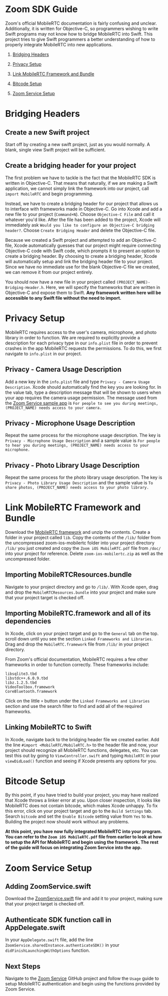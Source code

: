 Zoom SDK Guide
===============

Zoom's official MobileRTC documentation is fairly confusing and unclear. Additionally, it is written for Objective-C, so programmers wishing to write Swift programs may not know how to bridge MobileRTC into Swift. This project tries to give Swift programmers a better understanding of how to properly integrate MobileRTC into new applications.

1. [Bridging Headers](#bridging-headers)
1. [Privacy Setup](#privacy-setup)
1. [Link MobileRTC Framework and Bundle](#link-mobilertc-framework-and-bundle)
1. [Bitcode Setup](#bitcode-setup)

1. [Zoom Service Setup](#zoom-service-setup)

# Bridging Headers

## Create a new Swift project
Start off by creating a new swift project, just as you would normally. A blank, single view Swift project will be sufficient.

## Create a bridging header for your project
The first problem we have to tackle is the fact that the MobileRTC SDK is written in Objective-C. That means that naturally, if we are making a Swift application, we cannot simply link the framework into our project, call `import MobileRTC` and begin programming.

Instead, we have to create a bridging header for our project that allows us to interface with frameworks made in Objective-C. Go into Xcode and add a new file to your project (`Command+N`). Choose `Objective-C File` and call it whatever you'd like. After the file has been added to the project, Xcode will immediately ask `Would you like to configure an Objective-C bridging header?`. Choose `Create Bridging Header` and delete the Objective-C file.

Because we created a Swift project and attempted to add an Objective-C file, Xcode automatically guesses that our project might require connecting Objective-C code with Swift code, which prompts it to present an option to create a bridging header. By choosing to create a bridging header, Xcode will automatically setup and link the bridging header file to your project. Since we have no immediate use for the blank Objective-C file we created, we can remove it from our project entirely.

You should now have a new file in your project called `(PROJECT_NAME)-Bridging-Header.h`. Here, we will specify the frameworks that are written in Objective-C and expose them to Swift. **Any framework written here will be accessible to any Swift file without the need to import.**

# Privacy Setup
MobileRTC requires access to the user's camera, microphone, and photo library in order to function. We are required to explicitly provide a description for each privacy type in our `info.plist` file in order to prevent crashes in the app MobileRTC requests the permissions. To do this, we first navigate to `info.plist` in our project.

## Privacy - Camera Usage Description
Add a new key in the `info.plist` file and type `Privacy - Camera Usage Description`. Xcode should automatically find the key you are looking for. In the value tab, type a description message that will be shown to users when your app requires the camera usage permission. The message used from the [Zoom Service sample app](https://github.com/george-lim/zoom-service-sample-app) is `For people to see you during meetings, (PROJECT_NAME) needs access to your camera.`

## Privacy - Microphone Usage Description
Repeat the same process for the microphone usage description. The key is `Privacy - Microphone Usage Description` and a sample value is `For people to hear you during meetings, (PROJECT_NAME) needs access to your microphone.`

## Privacy - Photo Library Usage Description
Repeat the same process for the photo library usage description. The key is `Privacy - Photo Library Usage Description` and the sample value is `To share photos, (PROJECT_NAME) needs access to your photo library.`

# Link MobileRTC Framework and Bundle
Download the [MobileRTC framework](http://hybridupdate.zoom.us/latest/rtc/iOS-MobileRTC-Stack-with-Device-only-framework-master.zip) and unzip the contents. Create a folder in your project called `lib`. Copy the contents of the `/lib/` folder from the uncompressed zoom-ios-mobilertc folder into your project directory `/lib/` you just created and copy the `Zoom iOS MobileRTC.pdf` file from `/doc/` into your project for reference. Delete `zoom-ios-mobilertc.zip` as well as the uncompressed folder.

## Importing MobileRTCResources.bundle
Navigate to your project directory and go to `/lib/`. With Xcode open, drag and drop the `MobileRTCResources.bundle` into your project and make sure that your project target is checked off.

## Importing MobileRTC.framework and all of its dependencies
In Xcode, click on your project target and go to the `General` tab on the top. scroll down until you see the section `Linked Frameworks and Libraries`. Drag and drop the `MobileRTC.framework` file from `/lib/` in your project directory.

From Zoom's official documentation, MobileRTC requires a few other frameworks in order to function correctly. These frameworks include:

```
libsqlite3.tbd
libstdc++.6.0.9.tbd
libz.1.2.5.tbd
VideoToolbox.framework
CoreBluetooth.framework
```

Click on the little `+` button under the `Linked Frameworks and Libraries` section and use the search filter to find and add all of the required frameworks.

## Linking MobileRTC to Swift
In Xcode, navigate back to the bridging header file we created earlier. Add the line `#import <MobileRTC/MobileRTC.h>` to the header file and now, your project should recognize all MobileRTC functions, delegates, etc. You can test this out by going to `ViewController.swift` and typing `MobileRTC` in your `viewDidLoad()` function and seeing if Xcode presents any options for you.

# Bitcode Setup
By this point, if you have tried to build your project, you may have realized that Xcode throws a linker error at you. Upon closer inspection, it looks like MobileRTC does not contain bitcode, which makes Xcode unhappy. To fix this error, click on your project target and go to the `Build Settings` tab. Search `bitcode` and set the `Enable Bitcode` setting value from `Yes` to `No`. Building the project now should work without any problems.

**At this point, you have now fully integrated MobileRTC into your program. You can refer to the `Zoom iOS MobileRTC.pdf` file from earlier to look at how to setup the API for MobileRTC and begin using the framework. The rest of the guide will focus on integrating Zoom Service into the app.**

# Zoom Service Setup
## Adding ZoomService.swift
Download the [ZoomService.swift](https://github.com/george-lim/zoom-service) file and add it to your project, making sure that your project target is checked off.

## Authenticate SDK function call in AppDelegate.swift
In your `AppDelegate.swift` file, add the line `ZoomService.sharedInstance.authenticateSDK()` in your `didFinishLaunchingWithOptions` function.

## Next Steps
Navigate to the [Zoom Service](https://github.com/george-lim/zoom-service) GitHub project and follow the `Usage` guide to setup MobileRTC authentication and begin using the functions provided by Zoom Service.